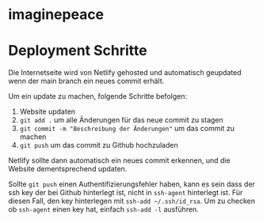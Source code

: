 # imaginepeace

# Deployment Schritte

Die Internetseite wird von Netlify gehosted und automatisch geupdated wenn der main branch ein neues commit erhält.

Um ein update zu machen, folgende Schritte befolgen:

1. Website updaten
2. `git add .` um alle Änderungen für das neue commit zu stagen
3. `git commit -m "Beschreibung der Änderungen"` um das commit zu machen
4. `git push` um das commit zu Github hochzuladen

Netlify sollte dann automatisch ein neues commit erkennen, und die Website dementsprechend updaten.

Sollte `git push` einen Authentifizierungsfehler haben, kann es sein dass der ssh key der bei Github hinterlegt ist, nicht in `ssh-agent` hinterlegt ist. Für diesen Fall, den key hinterlegen mit `ssh-add ~/.ssh/id_rsa`. Um zu checken ob `ssh-agent` einen key hat, einfach `ssh-add -l` ausführen.

